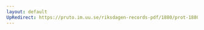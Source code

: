 ```yaml
---
layout: default
UpRedirect: https://pruto.im.uu.se/riksdagen-records-pdf/1880/prot-1880--ak--054/prot-1880--ak--054_021.pdf
---
```

